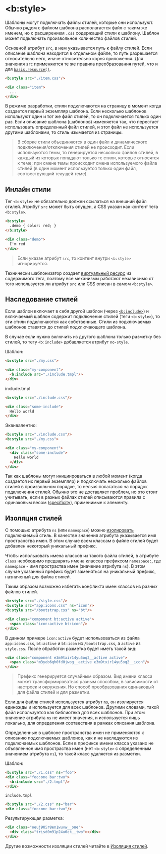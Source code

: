 # &lt;b:style&gt;

Шаблоны могут подключать файлы стилей, которые они используют. Обычно рядом с файлом шаблона располагается файл с таким же именем, но с расширением `.css` содержащий стили к шаблону. Шаблон может подключать произвольное количество файлов стилей.

Основной атрибут `src`, в нем указывается путь к файлу стилей. Если описание шаблона находится в отдельном файле, то путь разрешается относительно него, иначе относительно корня приложения. Для значения `src` применяются те же правила преобразования путей, что и для [`basis.resource()`](../resources.md#basisresource).

```html
<b:style src="./item.css"/>

<div class="item">
  ...
</div>
```

В режиме разработки, стили подключаются на страницу в момент когда создается первый экземпляр шаблона. Если несколько шаблонов используют один и тот же файл стилей, то он подключается только один раз. Если описание шаблона (шаблонов) изменяется так, что перестает использовать определенный файл стилей, и этот файл не используется другими шаблонами, то стиль изымается из страницы.

> В сборке стили объединяются в один файл и динамического подключения/отключения стилей не происходит. Если используются темы, то генерируется несколько файлов стилей, в каждый из которых попадают только те стили, которые относятся к теме; при смене темы происходит смена используемого файла стилей (в один момент используется только один файл, соотвествующий текущей теме).

## Инлайн стили

Тег `<b:style>` не обязательно должен ссылаться на внешний файл стилей. Атрибут `src` может быть опущен, а CSS указан как контент тега `<b:style>`.

```html
<b:style>
  .demo { color: red; }
</b:style>

<div class="demo">
  I'm red
</div>
```

> Если указан атрибут `src`, то контент внутри `<b:style>` игнорируется.

Технически шаблонизатор создает [виртуальный ресурс](resources.md#%D0%92%D0%B8%D1%80%D1%82%D1%83%D0%B0%D0%BB%D1%8C%D0%BD%D1%8B%D0%B5-%D1%80%D0%B5%D1%81%D1%83%D1%80%D1%81%D1%8B) из содержимого тега, поэтому все механизмы работают независимо от того используется ли атрибут `src` или CSS описан в самом `<b:style>`.

## Наследование стилей

Если шаблон включает в себя другой шаблон (через [`<b:include>`](b-include.md)) и включаемый шаблон содержит подключение стилей (теги `<b:style>`), то эти стили подключаются как собственные. Стили из подключаемых шаблонов ставятся до стилей подключающего шаблона.

В случае если нужно включить из другого шаблона только разметку без стилей, то тегу `<b:include>` добавляется атрибут `no-style`.

Шаблон:

```html
<b:style src="./my.css">

<div class="my-component">
  <b:include src="./include.tmpl"/>
</div>
```

include.tmpl

```html
<b:style src="./include.css"/>

<div class="some-include">
  Hello world
</div>
```

Эквивалентно:

```html
<b:style src="./include.css"/>
<b:style src="./my.css">

<div class="my-component">
  <div class="some-include">
    Hello world
  </div>
</div>
```

Так как шаблоны могут инициироваться в любой момент (когда создается их первый экземпляр) и подключать несколько файлов стилей в произвольном порядке, то нельзя полагаться на порядок подключения стилей. Обычно это не доставляет проблем, но это стоит учитывать, если в разных файлах стилей описываются правила с одинаковым весом ([specificity](http://www.w3.org/TR/selectors/#specificity)), применимые к элементу.

## Изоляция стилей

С помощью атрибута `ns` (или `namespace`) можно [изолировать](isolate-style.md) подключаемый стиль. В качестве значения атрибута указывается имя пространства имен. В этом случае всем классам в файле стилей будет добавлен некоторый уникальный префикс.

Чтобы использовать имена классов из такого файла стилей, в атрибуте `class` необходимо предварять имена классов префиксом `namespace:`, где `namespace` - имя простраства имен (значение атрибута `ns`). В этом случае указанный префикс будет заменяться на уникальный префикс, назначеный для файла стилей.

Таким образом возможно избегать конфликта имен классов из разных файлов стилей.

```html
<b:style src="./style.css"/>
<b:style src="app:icons.css" ns="icon"/>
<b:style src="/bootstrap.css" ns="bt"/>

<div class="component bt:active active">
  <span class="icon:active bt:icon"/>
</div>
```

В данном примере `icon:active` будет использоваться из файла `app:icons.css`, `bt:active` и `bt:icon` из `/bootstrap.css`, а `active` из `style.css`. После обработки разметка будет иметь такой вид:

```html
<div class="component e3m9txir14yu5oq2__active active">
  <span class="m3yob6qh0fd0jwog__active e3m9txir14yu5oq2__icon"/>
</div>
```

> Префикс генерируется случайным образом. Вид имени класса может трансформироваться разным способом, в зависимости от настроек и окружения. Но способ преобразования одинаковый для файла стилей и для разметки.

Если для файла стилей используется атрибут `ns`, он изолируется единожды и используется для всех шаблонов. Другими словами, такой файл используется как библиотека для всех шаблонов. При этом значение атрибута `ns` не имеет значения, и используется лишь локально, для определения соотвествия в рамках описания шаблона.

Определенные в шаблоне пространства имен не применяются к описанию подключаемых шаблонов, как и не наследуются из подключаемых шаблонов. Если в префиксе имени класса указано не объявленное имя простраства имен (нет `<b:style>` с определенным значением атрибута `ns`), то такой класс удаляется из разметки.

Шаблон:
```html
<b:style src="./1.css" ns="foo">
<div class="foo:one bar:two">
  <b:include src="./2.tmpl"/>
</div>
```

`include.tmpl`
```html
<b:style src="./2.css" ns="bar">
<div class="foo:one bar:two"/>
```

Результирующая разметка:
```html
<div class="oeuj905r8en1wuvw__one">
  <div class="trisd0m91p24u6ck__two"></div>
</div>
```

Другие возможности изоляции стилей читайте в [Изоляция стилей](isolate-style.md).
